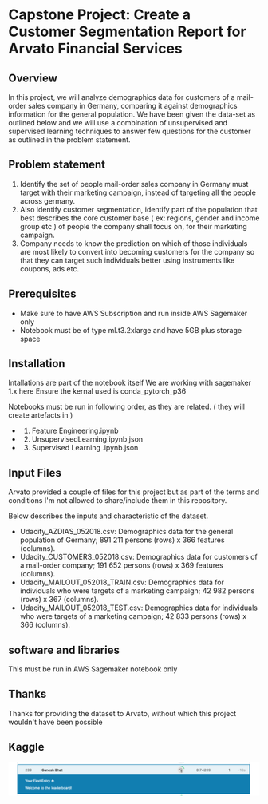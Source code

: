 # Capstone Project: Create a Customer Segmentation Report for Arvato Financial Services
## Overview
In this project, we will analyze demographics data for customers of a mail-order sales company in Germany, comparing it against demographics information for the general population. 
We have been given the data-set as outlined below and we will use a combination of unsupervised and supervised learning techniques to answer few questions for the customer as outlined in the problem statement.

## Problem statement
1. Identify the set of people mail-order sales company in Germany must target with their marketing campaign, instead of targeting all the people across germany.
1. Also identify customer segmentation, identify part of the population that best describes the core customer base ( ex: regions, gender and income group etc ) of people the company shall focus on, for their marketing campaign.
1. Company needs to know the prediction on which of those individuals are most likely to convert into becoming customers for the company so that they can target such individuals better using instruments like coupons, ads etc.

## Prerequisites
* Make sure to have AWS Subscription and run inside AWS Sagemaker only
* Notebook must be of type ml.t3.2xlarge and have 5GB plus storage space


## Installation
Intallations are part of the notebook itself
We are working with sagemaker 1.x here
Ensure the kernal used is conda_pytorch_p36

Notebooks must be run in following order, as they are related. ( they will create artefacts in )
* 1. Feature Engineering.ipynb
* 2. UnsupervisedLearning.ipynb.json
* 3. Supervised Learning .ipynb.json

## Input Files
Arvato provided a couple of files for this project but as part of the terms and conditions I'm not allowed to share/include them in this repository.

Below describes the inputs and characteristic of the dataset.
* Udacity_AZDIAS_052018.csv: Demographics data for the general population of Germany; 891 211 persons (rows) x 366 features (columns).
* Udacity_CUSTOMERS_052018.csv: Demographics data for customers of a mail-order company; 191 652 persons (rows) x 369 features (columns).
* Udacity_MAILOUT_052018_TRAIN.csv: Demographics data for individuals who were targets of a marketing campaign; 42 982 persons (rows) x 367 (columns).
* Udacity_MAILOUT_052018_TEST.csv: Demographics data for individuals who were targets of a marketing campaign; 42 833 persons (rows) x 366 (columns).

## software and libraries 
This must be run in AWS Sagemaker notebook only

## Thanks
Thanks for providing the dataset to Arvato, without which this project wouldn't have been possible

## Kaggle 
![Score Card](scoreboard_xgboost1.png)



